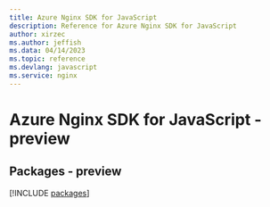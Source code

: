```yaml
---
title: Azure Nginx SDK for JavaScript
description: Reference for Azure Nginx SDK for JavaScript
author: xirzec
ms.author: jeffish
ms.data: 04/14/2023
ms.topic: reference
ms.devlang: javascript
ms.service: nginx
---
```

# Azure Nginx SDK for JavaScript - preview
## Packages - preview
[!INCLUDE [packages](nginx-index.md)]